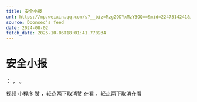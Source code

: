 ```yaml
---
title: 安全小报
url: https://mp.weixin.qq.com/s?__biz=Mzg2ODYxMzY3OQ==&mid=2247514241&idx=2&sn=cf189411239a796d12fd63cd3b230a58
source: Doonsec's feed
date: 2024-08-02
fetch_date: 2025-10-06T18:01:41.770934
---
```


# 安全小报

：
，
。

视频
小程序
赞
，轻点两下取消赞
在看
，轻点两下取消在看
